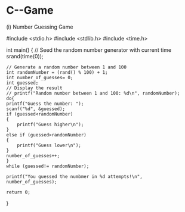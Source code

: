 # C--Game
(i) Number Guessing Game

#include <stdio.h>
#include <stdlib.h>
#include <time.h>

int main() {
    // Seed the random number generator with current time
    srand(time(0));

    // Generate a random number between 1 and 100
    int randomNumber = (rand() % 100) + 1;
    int number_of_guesses= 0;
    int guessed;
    // Display the result
    // printf("Random number between 1 and 100: %d\n", randomNumber);
    do{
    printf("Guess the number: ");
    scanf("%d", &guessed);
    if (guessed<randomNumber)
    {
        printf("Guess higher\n");
    }
    else if (guessed>randomNumber)
    {
        printf("Guess lower\n");
    }
    number_of_guesses++;
    }
    while (guessed!= randomNumber);

    printf("You guessed the numbmer in %d attempts!\n", number_of_guesses);
    
    return 0;
}
